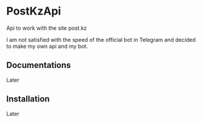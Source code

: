 # PostKzApi
Api to work with the site post.kz

I am not satisfied with the speed of the official bot in Telegram and decided to make my own api and my bot.

## Documentations
Later

## Installation
Later
